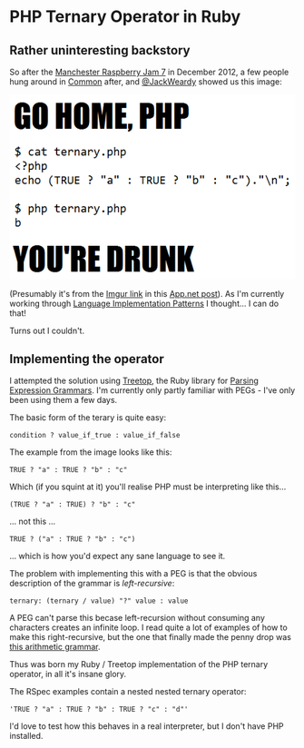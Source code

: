 # PHP Ternary Operator in Ruby

## Rather uninteresting backstory

So after the [Manchester Raspberry Jam 7][jam] in December 2012, a few people hung around in [Common][common] after, and [@JackWeardy][jack] showed us this image:

![Go home, PHP, you're drunk][image]

(Presumably it's from the [Imgur link][imgur] in this [App.net post][post]). As I'm currently working through [Language Implementation Patterns][book] I thought... I can do that!

Turns out I couldn't.

## Implementing the operator

I attempted the solution using [Treetop][treetop], the Ruby library for [Parsing Expression Grammars][peg]. I'm currently only partly familiar with PEGs - I've only been using them a few days.

The basic form of the terary is quite easy:

    condition ? value_if_true : value_if_false

The example from the image looks like this:

	TRUE ? "a" : TRUE ? "b" : "c"

Which (if you squint at it) you'll realise PHP must be interpreting like this...

    (TRUE ? "a" : TRUE) ? "b" : "c"

... not this ...

    TRUE ? ("a" : TRUE ? "b" : "c")

... which is how you'd expect any sane language to see it.

The problem with implementing this with a PEG is that the obvious description of the grammar is _left-recursive_:

    ternary: (ternary / value) "?" value : value

A PEG can't parse this becase left-recursion without consuming any characters creates an infinite loop. I read quite a lot of examples of how to make this right-recursive, but the one that finally made the penny drop was [this arithmetic grammar][arithmetic].

Thus was born my Ruby / Treetop implementation of the PHP ternary operator, in all it's insane glory.

The RSpec examples contain a nested nested ternary operator:

    'TRUE ? "a" : TRUE ? "b" : TRUE ? "c" : "d"'

I'd love to test how this behaves in a real interpreter, but I don't have PHP installed.

[jam]: http://madlab.org.uk/content/manchester-raspberry-jam-7/
[common]: http://www.aplacecalledcommon.co.uk/
[jack]: https://twitter.com/JackWeirdy
[image]: ./img/php_ternary.png "Go home, PHP, you're drunk"
[post]: https://alpha.app.net/wildpeaks/post/1667694
[imgur]: http://i.imgur.com/aAY28.png
[book]: http://pragprog.com/book/tpdsl/language-implementation-patterns
[treetop]: http://treetop.rubyforge.org/
[peg]: http://en.wikipedia.org/wiki/Parsing_expression_grammar
[arithmetic]: http://stackoverflow.com/questions/6629397/help-with-left-factoring-a-grammar-to-remove-left-recursion/6629610
